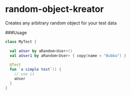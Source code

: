# random-object-kreator
Creates any arbitrary random object for your test data

###Usage

```kotlin
class MyTest {
  
  val aUser by aRandom<User>()
  val aUser1 by aRandom<User> { copy(name = "Bubba") }
  
  @Test
  fun `a simple test`() {
    // use it
    aUser
  }
}
```
